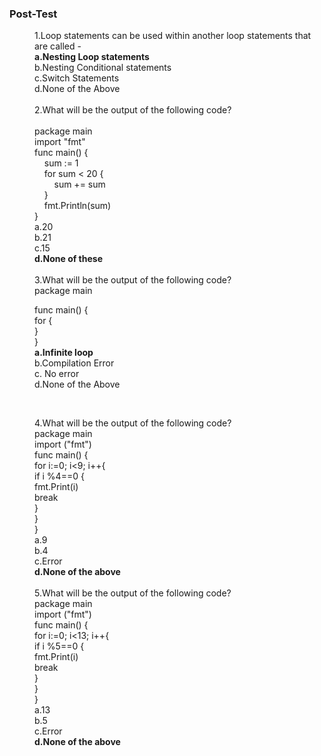 ### <b>Post-Test</b>
<dd>1.Loop statements can be used within another loop statements that are called -<br>
<b>a.Nesting Loop statements</b><br>
b.Nesting Conditional statements<br>
c.Switch Statements<br>
d.None of the Above</dd><br>
<dd>2.What will be the output of the following code?<br><br>
package main<br>
import "fmt"<br>
func main() {<br>
&nbsp;&nbsp;&nbsp;&nbsp;sum := 1<br>
&nbsp;&nbsp;&nbsp;&nbsp;for sum < 20 {<br>
&nbsp;&nbsp;&nbsp;&nbsp;&nbsp;&nbsp;&nbsp;&nbsp;sum += sum<br>
&nbsp;&nbsp;&nbsp;&nbsp;}<br>
&nbsp;&nbsp;&nbsp;&nbsp;fmt.Println(sum)<br>
}<br>
a.20<br>
b.21<br>
c.15<br>
<b>d.None of these</b></dd><br>
<dd>3.What will be the output of the following code?<br>
package main<br>

func main() {<br>
	for { <br>
	} <br>
}<br>
<b>a.Infinite loop</b><br>
b.Compilation Error<br>
c. No error<br>
d.None of the Above<br></dd><br>
<dd>4.What will be the output of the following code?<br>
package main<br>
import ("fmt")<br>
func main() {<br>
	for i:=0; i<9; i++{ <br>
		if i %4==0 { <br>
		fmt.Print(i)<br>
         break <br>
  		} <br>
   } <br>
}<br>
a.9<br>
b.4<br>
c.Error<br>
<b>d.None of the above</b><br></dd><br>
<dd>5.What will be the output of the following code?<br>
package main<br>
import ("fmt")<br>
func main() {<br>
	for i:=0; i<13; i++{ <br>
		if i %5==0 { <br>
		fmt.Print(i)<br>
         break <br>
  		} <br>
   } <br>
}<br>
a.13<br>
b.5<br>
c.Error<br>
<b>d.None of the above</b></dd><br>